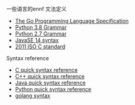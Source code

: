 一些语言的ennf 文法定义

- [The Go Programming Language Specification](https://golang.org/ref/spec)
- [Python 3.8 Grammar](https://github.com/python/cpython/blob/3.8/Grammar/Grammar)
- [Python 2.7 Grammar](https://github.com/python/cpython/blob/2.7/Grammar/Grammar)
- [JavaSE 14 syntax](https://docs.oracle.com/javase/specs/jls/se14/html/jls-19.html)
- [2011 ISO C standard](http://www.quut.com/c/ANSI-C-grammar-y-2011.html)


Syntax reference

- [C quick syntax reference](https://github.com/Apress/c-quick-syntax-reference)
- [C++ quick syntax reference](https://github.com/Apress/c-plus-plus-quick-syntax-reference)
- [Java quick syntax reference](https://github.com/Apress/java-quick-syntax-reference)
- [Python quick syntax reference](https://github.com/Apress/python-quick-syntax-reference)
- [golang syntax](https://github.com/a8m/golang-cheat-sheet)
